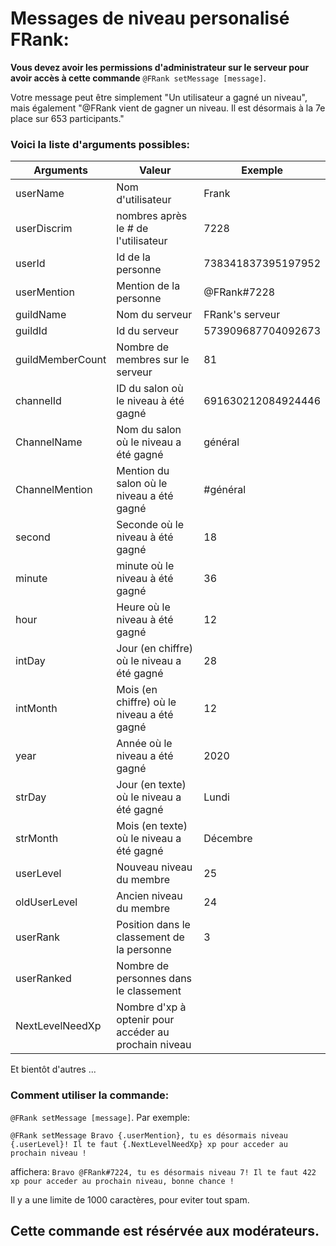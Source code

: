 # Messages de niveau personalisé FRank:


**Vous devez avoir les permissions d'administrateur sur le serveur pour avoir accès à cette commande**
``@FRank setMessage [message]``.

Votre message peut être simplement "Un utilisateur a gagné un niveau", mais également "@FRank vient de gagner un niveau. Il est désormais à la 7e place sur 653 participants."


### Voici la liste d'arguments possibles:

|Arguments|Valeur|Exemple|
|---|----|-----|
|userName|Nom d'utilisateur|Frank
|userDiscrim|nombres après le # de l'utilisateur| 7228 
|userId|Id de la personne | 738341837395197952
|userMention|Mention de la personne| @FRank#7228
|guildName|Nom du serveur|FRank's serveur
|guildId|Id du serveur|573909687704092673
|guildMemberCount|Nombre de membres sur le serveur|81
|channelId|ID du salon où le niveau à été gagné| 691630212084924446
|ChannelName|Nom du salon où le niveau a été gagné| général
|ChannelMention|Mention du salon où le niveau a été gagné| #général
|second|Seconde où le niveau à été gagné| 18
|minute|minute où le niveau à été gagné| 36
|hour|Heure où le niveau à été gagné| 12
|intDay|Jour (en chiffre) où le niveau a été gagné| 28
|intMonth|Mois (en chiffre) où le niveau a été gagné| 12
|year|Année où le niveau a été gagné|2020
|strDay|Jour (en texte) où le niveau a été gagné| Lundi
|strMonth|Mois (en texte) où le niveau a été gagné| Décembre
|userLevel|Nouveau niveau du membre| 25
|oldUserLevel|Ancien niveau du membre| 24
|userRank|Position dans le classement de la personne|3
|userRanked|Nombre de personnes dans le classement|
|NextLevelNeedXp|Nombre d'xp à optenir pour accéder au prochain niveau|
Et bientôt d'autres ...

### Comment utiliser la commande:
``@FRank setMessage [message]``.
Par exemple:


``@FRank setMessage Bravo {.userMention}, tu es désormais niveau {.userLevel}! Il te faut {.NextLevelNeedXp} xp pour acceder au prochain niveau !``

affichera:
``Bravo @FRank#7224, tu es désormais niveau 7! Il te faut 422 xp pour acceder au prochain niveau, bonne chance !``

Il y a une limite de 1000 caractères, pour eviter tout spam.

**Cette commande est résérvée aux modérateurs.**
--------------------------
